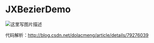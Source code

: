 # JXBezierDemo

![这里写图片描述](http://img.blog.csdn.net/20180207070305140?watermark/2/text/aHR0cDovL2Jsb2cuY3Nkbi5uZXQvZG9sYWNtZW5n/font/5a6L5L2T/fontsize/400/fill/I0JBQkFCMA==/dissolve/70/gravity/SouthEast)


代码解析：http://blog.csdn.net/dolacmeng/article/details/79276039